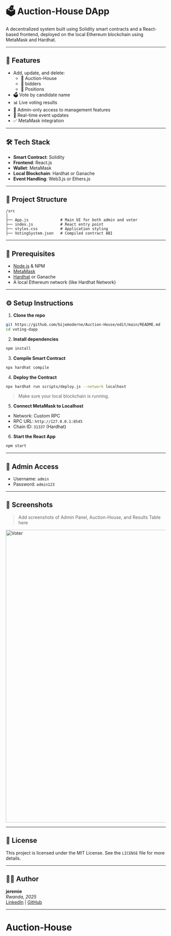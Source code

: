 
# 🗳️ Auction-House DApp

A decentralized  system built using Solidity smart contracts and a React-based frontend, deployed on the local Ethereum blockchain using MetaMask and Hardhat.

---

## 🚀 Features

- Add, update, and delete:
  - 🪪 Auction-House
  - 👤 bidders
  - 📌 Positions
- 🗳️ Vote by candidate name
- 📊 Live voting results
- 🔐 Admin-only access to management features
- 🔄 Real-time event updates
- ✅ MetaMask integration

---

## 🛠️ Tech Stack

- **Smart Contract**: Solidity
- **Frontend**: React.js
- **Wallet**: MetaMask
- **Local Blockchain**: Hardhat or Ganache
- **Event Handling**: Web3.js or Ethers.js

---

## 📂 Project Structure

```
/src
│
├── App.js              # Main UI for both admin and voter
├── index.js            # React entry point
├── styles.css          # Application styling
├── VotingSystem.json   # Compiled contract ABI
```

---

## 🧾 Prerequisites

- [Node.js](https://nodejs.org/) & NPM
- [MetaMask](https://metamask.io/)
- [Hardhat](https://hardhat.org/) or Ganache
- A local Ethereum network (like Hardhat Network)

---

## ⚙️ Setup Instructions

1. **Clone the repo**

```bash
git https://github.com/bijemoderne/Auction-House/edit/main/README.md
cd voting-dapp
```

2. **Install dependencies**

```bash
npm install
```

3. **Compile Smart Contract**

```bash
npx hardhat compile
```

4. **Deploy the Contract**

```bash
npx hardhat run scripts/deploy.js --network localhost
```

> Make sure your local blockchain is running.

5. **Connect MetaMask to Localhost**

- Network: Custom RPC
- RPC URL: `http://127.0.0.1:8545`
- Chain ID: `31337` (Hardhat)

6. **Start the React App**

```bash
npm start
```

---

## 🔐 Admin Access

- Username: `admin`
- Password: `admin123`

---

## 📸 Screenshots

> Add screenshots of Admin Panel, Auction-House, and Results Table here


<img width="920" alt="Voter" src="https://github.com/user-attachments/assets/4b055a1d-5199-4aa0-956e-cc9d4bb406c3" />

---

## 📜 License

This project is licensed under the MIT License. See the `LICENSE` file for more details.

---

## 👨‍💻 Author

**jeremie**  
_Rwanda, 2025_  
[LinkedIn](https://www.linkedin.com/) | [GitHub](https://github.com/)

---
# Auction-House

